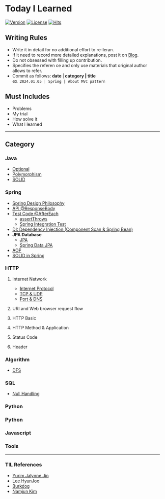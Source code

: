 # Today I Learned

[![Version](https://img.shields.io/badge/version-2024.1.5-red.svg)](./CHANGELOG)  [![License](https://img.shields.io/github/license/mashape/apistatus.svg)](./LICENSE)  [![Hits](https://hits.seeyoufarm.com/api/count/incr/badge.svg?url=https://github.com/yeong-hwan/TIL)](https://hits.seeyoufarm.com/)

## Writing Rules

* Write it in detail for no additional effort to re-leran.
* If it need to record more detailed explanations, post it on [Blog](link).
* Do not obsessed with filling up contribution.
* Specifies the referen ce and only use materials that original author allows to refer.
* Commit as follows: __date | category | title__  
ex. `2024.01.05 | Spring | About MVC pattern`

## Must Includes
- Problems
- My trial
- How solve it
- What I learned

--- 

## Category

### Java
- [Optional](Java/optional.md)
- [Polymorphism](Java/polymorphism.md)
- [SOLID](Java/solid.md)

### Spring
- [Spring Design Philosophy](Spring/spring_design_philosophy.md)
- [API @ResponseBody](Spring/api.md)
- [Test Code @AfterEach](Spring/test.md)
    - [assertThrows](Spring/assert_throws.md)
    - [Spring Integration Test](Spring/spring_integration_test.md)
- [DI: Dependency Injection (Component Scan & Spring Bean)](Spring/dependency_injection.md)
- **JPA Database**
    - [JPA](Spring/jpa.md)
    - [Spring Data JPA](Spring/spring_data_jpa.md)
- [AOP](Spring/aop.md)
- [SOLID in Spring](Spring/solid_in_spirng.md)

### HTTP
1. Internet Network
    - [Internet Protocol](Http/internet_protocol.md)
    - [TCP & UDP](Http/tcp.md)
    - [Port & DNS](Http/port_dns.md)
2. URI and Web browser request flow

3. HTTP Basic
4. HTTP Method & Application
5. Status Code 
6. Header


### Algorithm
- [DFS](Algorithm/dfs.md)

### SQL
- [Null Handling](Sql/null_handling.md)

### Python
### Python
### Javascript
### Tools
<!-- 
### Seminar & Conference

* [[2017.11.16] okky 미니 세미나 - 비전공 학원출신 SI 개발자, 유명 스타트업 들어간 ssul](https://github.com/namjunemy/TIL/blob/master/SeminarAndConference/20171116_okky_mini_seminar_woowahan_bros_lee.md)
* [[2018.02.27] okky 미니 세미나 - IT 회사 탐방기, 닭집 CEO보단 개발자](https://github.com/namjunemy/TIL/blob/master/SeminarAndConference/20180227_okky_mini_seminar_hwang_whosoon.md)
* [[2018.03.29] okky 미니 세미나 - 유명 IT 기업 입사 도전 성공기](https://github.com/namjunemy/TIL/blob/master/SeminarAndConference/20180329_okky_mini_seminar_kakao_leekyoungil_feedback_ok.md)
* [[2018.04.18] 2018 aws summit seoul](https://github.com/namjunemy/TIL/blob/master/SeminarAndConference/20180418_aws_summit_seoul.md)
* [[2018.09.11] 사내 세미나 - 협업의 육하원칙](https://github.com/namjunemy/TIL/blob/master/SeminarAndConference/20180911_agile_seminar.md)
* [[2019.04.18] 2019 aws summit seoul](https://github.com/namjunemy/TIL/blob/master/SeminarAndConference/20190418_aws_summit_2019.md)
* [[2019.09.26] 우아한 스프링 배치](https://github.com/namjunemy/TIL/blob/master/SeminarAndConference/20190926_spring_batch.md)
* [[2019.10.18] Kafka Conference Seoul 2019](https://github.com/namjunemy/TIL/blob/master/SeminarAndConference/20191018_kafka_conference_seoul.md)
* [[2019.11.21] 우아한 레디스]( https://github.com/namjunemy/TIL/blob/master/SeminarAndConference/20191121_redis.md )
* [[2019.11.27] NHN FORWARD 2019 후기](https://github.com/namjunemy/TIL/blob/master/SeminarAndConference/20191127_nhnforward.md)
* [[2020.02.11] Google BigQuery](https://github.com/namjunemy/TIL/blob/master/SeminarAndConference/20200211_bigquery.md)
* [교육자 자바지기님의 토크&세미나](https://github.com/namjunemy/TIL/blob/master/SeminarAndConference/javajigi_seminar.md)

### Java

* [개발하면서 마주한 자주 사용되는 팁 & 문제 해결 노트](https://github.com/namjunemy/TIL/blob/master/Java/tips.md)
* [DI(Dependency Injection)를 이용한 빈 의존성 관리](https://github.com/namjunemy/TIL/blob/master/Java/dependency_injection_for_bean_management.md)
* [12장. 멀티 스레드](https://github.com/namjunemy/TIL/blob/master/Java/thisisjava_12_multi_thread.md)
* [13장. 제네릭](https://github.com/namjunemy/TIL/blob/master/Java/thisisjava_13_generic.md)
* [14장. 람다식](https://github.com/namjunemy/TIL/blob/master/Java/thisisjava_14_lambda.md)
* [15장. 컬렉션](https://github.com/namjunemy/TIL/blob/master/Java/thisisjava_15_collection.md)
* [16장. 스트림과 병렬처리](https://github.com/namjunemy/TIL/blob/master/Java/thisisjava_16_stream_parallel_processing.md)
* [개발서버에 소스코드를 배포하는 과정에 대한 자동화](https://github.com/namjunemy/TIL/blob/master/Java/source_code_deploy_automation.md)
* [Java Logging Framework, LOGBack](https://github.com/namjunemy/TIL/blob/master/Java/logging_framework.md)
* [Ehcache Configuration](https://github.com/namjunemy/TIL/blob/master/Java/ehcache_config.md)

### JPA

* [JPA의 트랜잭션 범위의 영속성 컨텍스트 전략, 스프링이 엔티티매니저의 Thread-safe를 보장하는 방법](https://github.com/namjunemy/TIL/blob/master/Jpa/transaction_persistence_context.md)

* 자바 ORM 표준 JPA 프로그래밍 - 기본편
    * [01. SQL 중심적인 개발의 문제점](https://github.com/namjunemy/TIL/blob/master/Jpa/inflearn/01_sql_centric_problem.md)
    * [02. JPA 소개](https://github.com/namjunemy/TIL/blob/master/Jpa/inflearn/02_jpa_intro.md)
    * [03. JPA 시작하기(프로젝트 생성, 애플리케이션 개발), JPQL 소개](https://github.com/namjunemy/TIL/blob/master/Jpa/inflearn/03_jpa_start_hello_application.md)
    * [04. 영속성 컨텍스트](https://github.com/namjunemy/TIL/blob/master/Jpa/inflearn/04_persistence_context.md)
    * [05. 엔티티 매핑(객체와 테이블, 필드와 컬럼, 기본키 매핑)](https://github.com/namjunemy/TIL/blob/master/Jpa/inflearn/05_entity_mapping.md)
    * [06. 연관관계 매핑 기초(단방향, 양방향 매핑 이론, 연관관계의 주인)](https://github.com/namjunemy/TIL/blob/master/Jpa/inflearn/06_relational_mapping.md)
    * [07. 다양한 연관관계 매핑(@ManyToOne, @OneToMany, @OneToOne, @OneToMany)](https://github.com/namjunemy/TIL/blob/master/Jpa/inflearn/07_various_relational_mapping.md)
    * [08. 고급 매핑(상속관계 매핑, @MappedSuperclass)](https://github.com/namjunemy/TIL/blob/master/Jpa/inflearn/08_advanced_mapping.md)
    * [09. 프록시, 즉시로딩과 지연로딩, 영속성 전이와 고아 객체](https://github.com/namjunemy/TIL/blob/master/Jpa/inflearn/09_proxy_and_relation_managing.md)
    * [10. 값 타입, 임베디드 타입, 값 타입 컬렉션](https://github.com/namjunemy/TIL/blob/master/Jpa/inflearn/10_value_type.md)
    * [11. JPQL 객체 지향 쿼리 언어 - 기본(프로젝션, 페이징, 조인, 서브쿼리, 타입 표현, 조건식, 함수)](https://github.com/namjunemy/TIL/blob/master/Jpa/inflearn/11_jpql.md)
    * [12. JPQL 객체 지향 쿼리 언어 - 중급(경로표현식, 페치조인, 다형성쿼리,  Named 쿼리, 벌크 연산)](https://github.com/namjunemy/TIL/blob/master/Jpa/inflearn/12_jpql2.md)
    * [99. 단계별 실전 예제](https://github.com/namjunemy/TIL/blob/master/Jpa/inflearn/99_practical_example.md)
    
* T아카데미 토크온 세미나
    * [01. SQL 중심적인 개발의 문제점과 JPA 소개](<https://github.com/namjunemy/TIL/blob/master/Jpa/tacademy/01_jpa_basic_intro.md>)
    * [02. JPA 기초와 매핑](<https://github.com/namjunemy/TIL/blob/master/Jpa/tacademy/02_jpa_basic_mapping.md>)
    * [03. JPA 필드와 컬럼 매핑](<https://github.com/namjunemy/TIL/blob/master/Jpa/tacademy/03_jpa_field_column_mapping.md>)
    * [04. JPA 연관관계 매핑 이론 - 단방향 매핑, 양방향 매핑](<https://github.com/namjunemy/TIL/blob/master/Jpa/tacademy/04_jpa_relational_mapping.md>)
    * [05. JPA 영속성 컨텍스트, 프록시와 Lazy Loding](<https://github.com/namjunemy/TIL/blob/master/Jpa/tacademy/05_jpa_persistence_context.md>)
    * [06. JPA 객체지향 쿼리, JPQL](<https://github.com/namjunemy/TIL/blob/master/Jpa/tacademy/06_jpa_query.md>)
    * [07. Spring Data JPA와 QueryDSL 이해, 실무 경험 공유](https://github.com/namjunemy/TIL/blob/master/Jpa/tacademy/07_spring_data_jpa.md)

### Spring Boot

* [[스프링 부트 개념과 활용] 1. 스프링 부트 시작하기](https://github.com/namjunemy/TIL/blob/master/SpringBoot/01_springboot_intro.md)
* [[스프링 부트 개념과 활용] 2. 스프링 부트 원리](https://github.com/namjunemy/TIL/blob/master/SpringBoot/02_springboot_principle.md)
* [[스프링 부트 개념과 활용] 3. 스프링 부트 활용](https://github.com/namjunemy/TIL/blob/master/SpringBoot/03_springboot_utilization.md)
* [[스프링 부트 개념과 활용] 4. 스프링 MVC](https://github.com/namjunemy/TIL/blob/master/SpringBoot/04_springboot_spring_web_mvc.md)
* [[스프링 부트 개념과 활용] 5. 스프링 데이터](https://github.com/namjunemy/TIL/blob/master/SpringBoot/05_springboot_spring_data.md)

### Spring

* [Spring 5 레시피 - 스프링 코어](https://github.com/namjunemy/TIL/blob/master/Spring/spring_5_recipes_2_spring_core.md)

- [스프링 프레임워크 핵심 기술](https://github.com/namjunemy/TIL/blob/master/Spring/spring_framework_core.md)
- [1. 스프링이란?](https://github.com/namjunemy/TIL/blob/master/Spring/what_is_spring.md)
- [2. 프로젝트 만들기](https://github.com/namjunemy/TIL/blob/master/Spring/create_spring_project.md)
- [3,4. Dependency Injection](https://github.com/namjunemy/TIL/blob/master/Spring/dependency_injection.md)
- [5. DI 활용](https://github.com/namjunemy/TIL/blob/master/Spring/dependency_injection_uses.md)
- [6. DI 설정 방법(xml, java)](https://github.com/namjunemy/TIL/blob/master/Spring/how_to_set_up_DI.md)
- [7. 생명주기와 범위(Life Cycle, Scope)](https://github.com/namjunemy/TIL/blob/master/Spring/lifecycle_and_scope.md)
- [8. 외부 파일을 이용한 스프링 설정(Environment, Properties, Profile)](https://github.com/namjunemy/TIL/blob/master/Spring/settings_using_external_files.md)
- [9,10. Spring AOP(Aspect Oriented Programming)](https://github.com/namjunemy/TIL/blob/master/Spring/aspect_oriented_programming.md)
- [11. Spring MVC basic](https://github.com/namjunemy/TIL/blob/master/Spring/mvc_basic.md)
- [12. MVC Controller](https://github.com/namjunemy/TIL/blob/master/Spring/mvc_controller.md)
- [13. MVC Form Data](https://github.com/namjunemy/TIL/blob/master/Spring/mvc_form_data.md)
- [14. @RequestMapping Parameter](https://github.com/namjunemy/TIL/blob/master/Spring/request_mapping_parameter.md)
- [15. Form 데이터 값 검증](https://github.com/namjunemy/TIL/blob/master/Spring/form_data_validation.md)
- [16. 스프링 MVC 게시판1(프로젝트 설계, DB 구축)](https://github.com/namjunemy/TIL/blob/master/Spring/spring_mvc_board_1.md)
- [17. 스프링 MVC 게시판2(패키지 구성, Controller, list page)](https://github.com/namjunemy/TIL/blob/master/Spring/spring_mvc_board_2.md)
- [18. 스프링 MVC 게시판3(리스트 조회, 게시물 등록, 상세조회)](https://github.com/namjunemy/TIL/blob/master/Spring/spring_mvc_board_3.md)
- [19. 스프링 MVC 게시판(게시물 수정, 게시물 삭제)](https://github.com/namjunemy/TIL/blob/master/Spring/spring_mvc_board_4.md)
- [20. 스프링 MVC 게시판(댓글 등록)](https://github.com/namjunemy/TIL/blob/master/Spring/spring_mvc_board_5.md)
- [21. 스프링 JDBC](https://github.com/namjunemy/TIL/blob/master/Spring/spring_jdbc.md)
- [22. 트랜잭션1(개념 및 사용 방법)](https://github.com/namjunemy/TIL/blob/master/Spring/transaction_1.md)
- [23. 트랜잭션2(TransactionTemplate, 복수 트랜잭션 처리)](https://github.com/namjunemy/TIL/blob/master/Spring/transaction_2.md)
- [24. 트랜잭션3(트랜잭션 전파 속성)](https://github.com/namjunemy/TIL/blob/master/Spring/transaction_3.md)
- [25. Security1(보안 관련 설정, 라이브러리 추가)](https://github.com/namjunemy/TIL/blob/master/Spring/security_1.md)
- [26. Security2(로그인 페이지 생성 및 연동, 기능 추가)](https://github.com/namjunemy/TIL/blob/master/Spring/security_2.md)
- [27. Security3(보안 관련 taglibs 사용법)](https://github.com/namjunemy/TIL/blob/master/Spring/security_3.md)
- [28. Mybatis1(기본 설정)](https://github.com/namjunemy/TIL/blob/master/Spring/mybatis_1.md)
- [29. Mybatis2(리스트 출력)](https://github.com/namjunemy/TIL/blob/master/Spring/mybatis_2.md)
- [30. Mybatis1(글 작성 및 삭제, 마무리)](https://github.com/namjunemy/TIL/blob/master/Spring/mybatis_3.md)

### Database

* [database의 본질](https://github.com/namjunemy/TIL/blob/master/Database/Database_Intro_Opentutorials.md)
* [MySQL 01 - Intro](https://github.com/namjunemy/TIL/blob/master/Database/MySQL_01.md)
* [MySQL 02 - CRUD](https://github.com/namjunemy/TIL/blob/master/Database/MySQL_02.md)
* [MySQL 03 - 관계형 데이터베이스의 필요성과 JOIN](https://github.com/namjunemy/TIL/blob/master/Database/MySQL_03.md)
* [Windows10 환경에서 Mysql-5.7.19 설치 및 세팅 가이드](https://github.com/namjunemy/TIL/blob/master/Database/MySQL-5.7.19_Installation_Guide.md)
* [MySQL 사용자 계정 추가/삭제, 권한 제어](https://github.com/namjunemy/TIL/blob/master/Database/MySQL_User_Create_Remove_Grant_Revoke.md)
* [MySQL CURRENT_TIMESTAMP(vs Oracle SYSDATE)](https://github.com/namjunemy/TIL/blob/master/Database/MySQL_CURRENT_TIMESTAMP.md)
* [ORACLE_sequence_in_MySQL](https://github.com/namjunemy/TIL/blob/master/Database/ORACLE_sequence_in_MySQL.md)
* [MySQL unique index vs index](https://github.com/namjunemy/TIL/blob/master/Database/MySQL_UniqueIndex_Index.md)

### Node.js

* [[Node API 서버] Hello Nodejs](https://github.com/namjunemy/TIL/blob/master/Node.js/node_api_server_hello_node.md)
* [[Node API 서버] Express basic](https://github.com/namjunemy/TIL/blob/master/Node.js/node_api_server_express_basic.md)
* [[Node API 서버] NPM](https://github.com/namjunemy/TIL/blob/master/Node.js/node_api_server_npm.md)
* [[Node API 서버] REST API(첫번째 API 만들기)](https://github.com/namjunemy/TIL/blob/master/Node.js/node_api_server_rest_api.md)
* [[Node API 서버] 테스트 주도 개발(mocha, should, supertest)](https://github.com/namjunemy/TIL/blob/master/Node.js/node_api_server_test_driven_development.md)
* [[Node API 서버] TDD로 하는 API 서버 개발](https://github.com/namjunemy/TIL/blob/master/Node.js/node_api_server_tdd_api_server.md)
* [[Node API 서버] 코드 리팩토링(라우터, 컨트롤러, 테스트 코드, 테스트 환경 개선)](https://github.com/namjunemy/TIL/blob/master/Node.js/node_api_server_code_refactoring.md)
* [[Node API 서버] ORM DB연동 및 학습 마무리](https://github.com/namjunemy/TIL/blob/master/Node.js/node_api_server_database.md)

### Vue.js

* [Vue를 위한 개발환경 설정](https://github.com/namjunemy/TIL/blob/master/Vue/02_environment_settings.md)
* [Vue 시작하기](https://github.com/namjunemy/TIL/blob/master/Vue/03_vue_getting_started.md)
* [Vue Instance, Lifecycle](https://github.com/namjunemy/TIL/blob/master/Vue/04_vue_instance.md)
* [Vue Components(global, local)](https://github.com/namjunemy/TIL/blob/master/Vue/05_vue_components.md)
* [Vue Component 통신(props, event bus, v-for)](https://github.com/namjunemy/TIL/blob/master/Vue/06_vue_component_communication.md)
* [Vue Router(Nested Router, Named View)](https://github.com/namjunemy/TIL/blob/master/Vue/07_vue_router.md)
* [Vue Resource](https://github.com/namjunemy/TIL/blob/master/Vue/08_vue_resource.md)
* [Vue Template](https://github.com/namjunemy/TIL/blob/master/Vue/09_vue_template.md)
* [Vue Data Binding](https://github.com/namjunemy/TIL/blob/master/Vue/10_vue_data_binding.md)
* [Single File Component(.vue)](https://github.com/namjunemy/TIL/blob/master/Vue/11_single_file_component.md)
* [Vue CLI를 이용한 프로젝트 구성 방법 + Single File Component](https://github.com/namjunemy/TIL/blob/master/Vue/12_vue_development_workflow.md)
* [Vue Loader, 전체 내용 정리](https://github.com/namjunemy/TIL/blob/master/Vue/13_vue_loader.md)
* [Vue.js를 위한 ES6](https://github.com/namjunemy/TIL/blob/master/Vue/es6_for_vuejs.md)
* [Vuex 개요](https://github.com/namjunemy/TIL/blob/master/Vue/14_vuex_intro.md)
* [Vuex의 기술 요소](https://github.com/namjunemy/TIL/blob/master/Vue/15_vuex_element.md)
* [Vuex Helper](https://github.com/namjunemy/TIL/blob/master/Vue/16_vuex_helper.md)

### Git

* [gitignore 파일 생성 및 사용자 규칙 정의](https://github.com/namjunemy/TIL/blob/master/Git/gitignore_file_create_and_customizing.md)

### JavaScript

* [[INSIDE JavaScript] 01. 자바스크립트 기본 개요](https://github.com/namjunemy/TIL/blob/master/JavaScript/01_js_core_concepts.md)
* [[INSIDE JavaScript] 03. 자바스크립트 데이터 타입과 연산자](https://github.com/namjunemy/TIL/blob/master/JavaScript/03_js_data_type_operators.md)

### Design Pattern

* [Strategy Pattern](https://github.com/namjunemy/TIL/blob/master/DesignPattern/01_strategy_pattern.md)
* [Adapter Pattern](https://github.com/namjunemy/TIL/blob/master/DesignPattern/02_adapter_pattern.md)
* [Template Method Pattern](https://github.com/namjunemy/TIL/blob/master/DesignPattern/03_template_method_pattern.md)
* [Factory Method Pattern](https://github.com/namjunemy/TIL/blob/master/DesignPattern/04_factory_method_pattern.md)
* [Singleton Pattern](https://github.com/namjunemy/TIL/blob/master/DesignPattern/05_singleton_pattern.md)
* [Prototype Pattern](https://github.com/namjunemy/TIL/blob/master/DesignPattern/06_prototype_pattern.md)
* [Builder Pattern](https://github.com/namjunemy/TIL/blob/master/DesignPattern/07_builder_pattern.md)
* [Abstract Factory Pattern](https://github.com/namjunemy/TIL/blob/master/DesignPattern/08_abstract_factory_pattern.md)

### Algorithm

- [1-1. 알고리즘의 분석](https://github.com/namjunemy/TIL/blob/master/Algorithm/analysis_of_algorithms.md)
- [2-1. 순환의 개념과 기본 예제 1 - recursion basic](https://github.com/namjunemy/TIL/blob/master/Algorithm/recursion_01.md)
- [2-2. 순환의 개념과 기본 예제 2 - recursive thinking](https://github.com/namjunemy/TIL/blob/master/Algorithm/recursion_02.md)
- [2-3. 순환의 개념과 기본 예제 3 - designing_recursion](https://github.com/namjunemy/TIL/blob/master/Algorithm/recursion_03.md)
- [2-4. Recursion 응용 1 - maze, 미로찾기](https://github.com/namjunemy/TIL/blob/master/Algorithm/recursion_04.md)
- [2-5. Recursion 응용 2 - counting_cells_in_a_blob](https://github.com/namjunemy/TIL/blob/master/Algorithm/recursion_05.md)
- [2-6. Recursion 응용 3 - n queens problem(backtracking)](https://github.com/namjunemy/TIL/blob/master/Algorithm/recursion_06.md)
- [2-7. Recursion 응용 4 - powerset, 멱집합](https://github.com/namjunemy/TIL/blob/master/Algorithm/recursion_07.md)
- [3-1. 기본 정렬 알고리즘(selection, bubble, insertion)](https://github.com/namjunemy/TIL/blob/master/Algorithm/sort_01.md)
- [3-2. Merge Sort(합병정렬)](https://github.com/namjunemy/TIL/blob/master/Algorithm/sort_02.md)
- [3-3. Quick Sort(빠른정렬)](https://github.com/namjunemy/TIL/blob/master/Algorithm/sort_03.md)
- [3-4. Heap Sort(힙정렬)](https://github.com/namjunemy/TIL/blob/master/Algorithm/sort_04.md)
- [3-5. Priority Queue(우선순위 큐)](https://github.com/namjunemy/TIL/blob/master/Algorithm/sort_05.md)
- [3-6. 정렬의 하한(lower bound)](https://github.com/namjunemy/TIL/blob/master/Algorithm/sort_06.md)
- [3-7. Counting Sort - 선형시간 정렬 알고리즘](https://github.com/namjunemy/TIL/blob/master/Algorithm/sort_07.md)
- [3-8. Radix Sort](https://github.com/namjunemy/TIL/blob/master/Algorithm/sort_08.md)
- [3-9. Sorting in Java](https://github.com/namjunemy/TIL/blob/master/Algorithm/sort_09.md)
- [알고리즘을 위한 자바 IO](https://github.com/namjunemy/TIL/blob/master/Algorithm/java_io_for_algorithm.md)
- [4-1. Tree, Binary Tree](https://github.com/namjunemy/TIL/blob/master/Algorithm/binary_search_tree_01.md)
- [4-2. Binary Search Tree - 이진 탐색 트리](https://github.com/namjunemy/TIL/blob/master/Algorithm/binary_search_tree_02.md)
- [5-1. Red Black Tree - 개요](https://github.com/namjunemy/TIL/blob/master/Algorithm/red_black_tree_01.md)
- [5-2. Red Black Tree - INSERT, FIXUP 연산](https://github.com/namjunemy/TIL/blob/master/Algorithm/red_black_tree_02.md)
- [5-3. Red Black Tree - DELETE, FIXUP 연산](https://github.com/namjunemy/TIL/blob/master/Algorithm/red_black_tree_03.md)
- [6-1. Hashing - 개요](https://github.com/namjunemy/TIL/blob/master/Algorithm/hashing_01.md)
- [6-2. Hashing - Hash 함수, Hashing in Java](https://github.com/namjunemy/TIL/blob/master/Algorithm/hashing_02.md)
- [7-1. Graph 01 - 개념과 표현](https://github.com/namjunemy/TIL/blob/master/Algorithm/graph_01.md)
- [7-2. Graph 02 - BFS(Breadth-First Search, 너비우선탐색)](https://github.com/namjunemy/TIL/blob/master/Algorithm/graph_02.md)
- [7-3. Graph 03 - DFS(Depth-First Search, 깊이우선탐색)](https://github.com/namjunemy/TIL/blob/master/Algorithm/graph_03.md)
- [7-4. Graph 04 - DAG(Directed Acycllic Graph)](https://github.com/namjunemy/TIL/blob/master/Algorithm/graph_04.md)
- [8-1. Dynamic Programming 01 - Memoization, Bottom-Up(Fibonacci)](https://github.com/namjunemy/TIL/blob/master/Algorithm/dynamic_programming_01.md)
- [8-2. Dynamic Programming 02 - Metric Path(Recursion -> DP)](https://github.com/namjunemy/TIL/blob/master/Algorithm/dynamic_programming_02.md)
- [8-3. Dynamic Programming 03 - Optimal Substructure](https://github.com/namjunemy/TIL/blob/master/Algorithm/dynamic_programming_03.md)
- [8-4. Dynamic Programming 04 - Matrix Chain Multiplication](https://github.com/namjunemy/TIL/blob/master/Algorithm/dynamic_programming_04.md)
- [8-5. Dynamic Programming 05 - Longest Common Subsequence](https://github.com/namjunemy/TIL/blob/master/Algorithm/dynamic_programming_05.md)
- [8-6. Dynamic Programming 06 - Knapsack Problem](https://github.com/namjunemy/TIL/blob/master/Algorithm/dynamic_programming_06.md)

### Redis

* [Redis on Windows](https://github.com/namjunemy/TIL/blob/master/Redis/redis_on_windows.md)


### Linux

* [CentOS 7](https://github.com/namjunemy/TIL/blob/master/Linux/centos7.md)

### ElasticStack

* [elasticsearch getting started(개념, 설치 및 실행, 클러스터 구축)](https://github.com/namjunemy/TIL/blob/master/ElasticStack/elasticsearch_getting_started.md)
* [elasticsearch relevance(ES의 검색 score 계산 알고리즘)](https://github.com/namjunemy/TIL/blob/master/ElasticStack/elasticsearch_relevance.md)
* [elasticsearch APIs](https://github.com/namjunemy/TIL/blob/master/ElasticStack/elasticsearch_api.md)
* [logstash plugins](https://github.com/namjunemy/TIL/blob/master/ElasticStack/logstash_plugin.md)
* [rhel7.5 기반 elasticsearch cluster 구성 팁](https://github.com/namjunemy/TIL/blob/master/ElasticStack/elasticsearch_cluster_rhel7_tips.md)

### Cloud

* [AWS RDS 기본 설정](https://github.com/namjunemy/TIL/blob/master/Cloud/aws_rds_basic_settings.md)
* [AWS EC2 서버 생성, 접속시 필수 설정](https://github.com/namjunemy/TIL/blob/master/Cloud/aws_ec2_basic_settings.md)
* [AWS EC2 인스턴스 생성하기](https://github.com/namjunemy/TIL/blob/master/Cloud/aws_ec2_create_instance.md)
* [AWS EC2 ssh 원격 접속과 scp를 통한 파일 업로드](https://github.com/namjunemy/TIL/blob/master/Cloud/aws_ec2_connect_and_scp.md)
* [NVIDIA GPU CLOUD 플랫폼](https://github.com/namjunemy/TIL/blob/master/Cloud/nvidia_gpu_cloud.md)
* [NVIDIA GPU CLOUD on AWS(TensorFlow Example)](https://github.com/namjunemy/TIL/blob/master/Cloud/nvidia_gpu_cloud_on_aws.md)
* [NVIDIA GPU Server(Container Environment)](https://github.com/namjunemy/TIL/blob/master/Cloud/nvidia_gpu_server_container_env.md)
* [AWS Lambda와 Serverless Application Model Hands-on Lab](https://github.com/namjunemy/TIL/blob/master/Cloud/aws_serverless.md)

### Python

* [Python Jupyter Notebook on AWS EC2(ubuntu)](https://github.com/namjunemy/TIL/blob/master/Python/python_jupyter_notebook_on_aws_ec2.md)
* [Flask Web Framework on AWS EC2(ubuntu)](https://github.com/namjunemy/TIL/blob/master/Python/python_flask_framework_on_aws_ec2.md)

### Tools

* [gradle 설치 및 프로젝트 생성](https://github.com/namjunemy/TIL/blob/master/Tools/gradle_project_create_windows10_eclipse.md)
* [gradle 프로젝트 이클립스와 연동하기](https://github.com/namjunemy/TIL/blob/master/Tools/gradle_project_eclipse_import.md)
* [jenkins란 무엇인가?](https://github.com/namjunemy/TIL/blob/master/Tools/what_is_jenkins.md)
* [jenkins 설치 및 구동](https://github.com/namjunemy/TIL/blob/master/Tools/jenkins_install_drive.md)
* [jenkins 빌드 환경 구축](https://github.com/namjunemy/TIL/blob/master/Tools/jenkins_build_environment.md)
* [jenkins와 Github 연동하기](https://github.com/namjunemy/TIL/blob/master/Tools/jenkins_gitscm_github.md)
* [jenkins  빌드 실행 및 결과 확인](https://github.com/namjunemy/TIL/blob/master/Tools/jenkins_build_result_view.md)
* [jenkins와 GitHub Webhook을 이용한 자동 빌드 환경 구축](https://github.com/namjunemy/TIL/blob/master/Tools/jenkins_github_hook_trigger_for_gitscm_polling.md)
* [Intellij Settings](https://github.com/namjunemy/TIL/blob/master/Tools/intellij_settings.md)

-->

---

### TIL References
- [Yurim Jalynne Jin](https://github.com/milooy)
- [Lee HyunJoo](https://wayhome25.github.io/)
- [Burkdog](https://github.com/ksu3101)
- [Namjun Kim](https://github.com/namjunemy)

